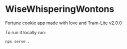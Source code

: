 # WiseWhisperingWontons
Fortune cookie app made with love and Tram-Lite v2.0.0

To run it locally run:
```
npx serve .
```
